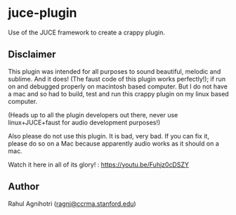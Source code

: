juce-plugin
=========

Use of the JUCE framework to create a crappy plugin.

Disclaimer
---------

This plugin was intended for all purposes to sound beautiful, melodic and sublime. And it does! (The faust code of this plugin works perfectly!); if run on and debugged properly on macintosh based computer. But I do not have a mac and so had to build, test and run this crappy plugin on my linux based computer.

(Heads up to all the plugin developers out there, never use linux+JUCE+faust for audio development purposes!)

Also please do not use this plugin. It is bad, very bad. If you can fix it, please do so on a Mac because apparently audio works as it should on a mac.

Watch it here in all of its glory! : https://youtu.be/Fuhjz0cDSZY

Author
-------

Rahul Agnihotri (ragni@ccrma.stanford.edu)